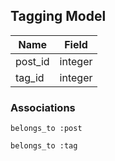 ## Tagging Model

| Name        | Field    |
|-------------|----------|
| post_id     | integer  |
| tag_id	  | integer  |

### Associations
	
	belongs_to :post

	belongs_to :tag
